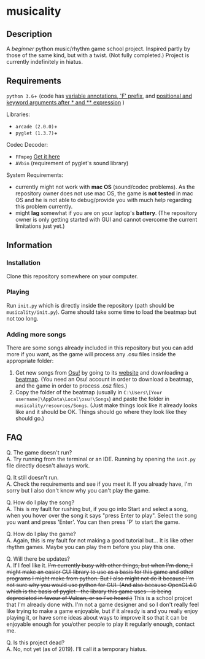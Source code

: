 # musicality
## Description
A _beginner_ python music/rhythm game school project. Inspired partly by those of the same kind, but 
with a twist. (Not fully completed.) Project is currently indefinitely in hiatus.

## Requirements
`python 3.6`+ (code has [variable annotations, 'F' prefix](README.md# "added in python 3.6"), and [positional and keyword arguments after * and ** expression](README.md# "added in python 3.5") )

Libraries:
- `arcade (2.0.0)`+
- `pyglet (1.3.7)`+

Codec Decoder:
- `FFmpeg` [Get it here](https://ffmpeg.org/download.html)
- `AVbin` (requirement of pyglet's sound library)

System Requirements:
- currently might not work with __mac OS__ (sound/codec problems).
As the repository owner does not use mac OS, the game is __not tested__ in mac OS and 
he is not able to debug/provide you with much help regarding this problem currently.
- might __lag__ somewhat if you are on your laptop's __battery__. (The repository owner
is only getting started with GUI and cannot overcome the current limitations just yet.)

## Information
### Installation
Clone this repository somewhere on your computer.

### Playing
Run `init.py` which is directly inside the repository (path should be `musicality/init.py`).
Game should take some time to load the beatmap but not too long.

### Adding more songs
There are some songs already included in this repository but you can add more if you want, as the game
 will process any .osu files inside the appropriate folder:
 
1. Get new songs from [Osu!](https://github.com/ppy/osu) by going to its [website](https://osu.ppy.sh)
and downloading a [beatmap](https://osu.ppy.sh/p/beatmaplist).
(You need an Osu! account in order to download a beatmap, and the game in order to process .osz files.)
2. Copy the folder of the beatmap (usually in `C:\Users\[Your username]\AppData\Local\osu!\Songs`)
and paste the folder in `musicality/resources/Songs`. (Just make things look like it already looks like
and it should be OK. Things should go where they look like they should go.)
 
## FAQ
Q. The game doesn't run?\
A. Try running from the terminal or an IDE. Running by opening the `init.py` 
file directly doesn't always work.

Q. It still doesn't run.\
A. Check the requirements and see if you meet it. If you already have, I'm sorry but I also don't know
why you can't play the game.

Q. How do I play the song?\
A. This is my fault for rushing but, if you go into Start and select a song, 
when you hover over the song it says "press Enter to play". Select the song you want and press 'Enter'.
You can then press 'P' to start the game.

Q. How do I play the game?\
A. Again, this is my fault for not making a good tutorial but... It is like other rhythm games.
Maybe you can play them before you play this one.

Q. Will there be updates?\
A. If I feel like it. ~~I'm currently busy with other things, but when I'm done, I might make an easier
GUI library to use as a basis for this game and other programs I might make from python. But I also might
not do it because I'm not sure why you would use python for GUI. (And also because OpenGL4.0 which is the
basis of pyglet—the library this game uses—is being depreciated in favour of Vulcan, or so I've heard.)~~
This is a school projcet that I'm already done with.
I'm not a game designer and so I don't really feel like trying to make a game enjoyable, but if it 
already is and you really enjoy playing it, or have some ideas about ways to improve it so that it can be
enjoyable enough for you/other people to play it regularly enough, contact me.

Q. Is this project dead?\
A. No, not yet (as of 2019). I'll call it a temporary hiatus.

